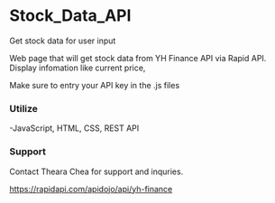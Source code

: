 # Stock_Data_API
Get stock data for user input

Web page that will get stock data from YH Finance API via Rapid API. Display infomation like current price, 

Make sure to entry your API key in the .js files


### Utilize
-JavaScript, HTML, CSS, REST API


### Support
Contact Theara Chea for support and inquries.

https://rapidapi.com/apidojo/api/yh-finance

